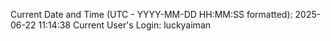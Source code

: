 Current Date and Time (UTC - YYYY-MM-DD HH:MM:SS formatted): 2025-06-22 11:14:38
Current User's Login: luckyaiman
